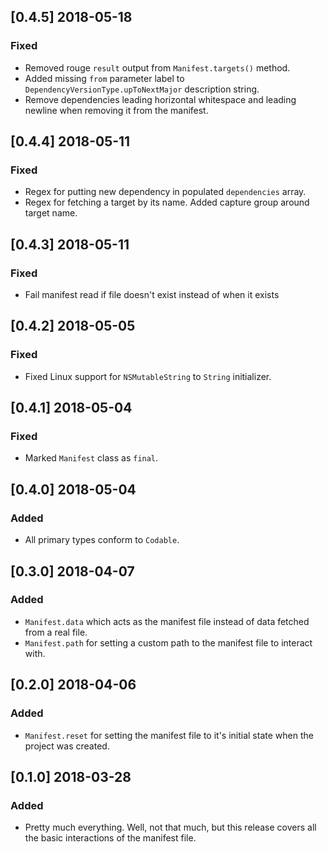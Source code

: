 ## [0.4.5] 2018-05-18

### Fixed
- Removed rouge `result` output from `Manifest.targets()` method.
- Added missing `from` parameter label to `DependencyVersionType.upToNextMajor` description string.
- Remove dependencies leading horizontal whitespace and leading newline when removing it from the manifest.

## [0.4.4] 2018-05-11

### Fixed
- Regex for putting new dependency in populated `dependencies` array.
- Regex for fetching a target by its name. Added capture group around target name.

## [0.4.3] 2018-05-11

### Fixed
- Fail manifest read if file doesn't exist instead of when it exists

## [0.4.2] 2018-05-05

### Fixed
- Fixed Linux support for `NSMutableString` to `String` initializer.

## [0.4.1] 2018-05-04

### Fixed
- Marked `Manifest` class as `final`.

## [0.4.0] 2018-05-04

### Added
- All primary types conform to `Codable`.


## [0.3.0] 2018-04-07

### Added
- `Manifest.data` which acts as the manifest file instead of data fetched from a real file.
- `Manifest.path` for setting a custom path to the manifest file to interact with.

## [0.2.0] 2018-04-06

### Added
- `Manifest.reset` for setting the manifest file to it's initial state when the project was created.

## [0.1.0] 2018-03-28

### Added
- Pretty much everything. Well, not that much, but this release covers all the basic interactions of the manifest file.